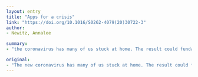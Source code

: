 ```yaml
---
layout: entry
title: "Apps for a crisis"
link: "https://doi.org/10.1016/S0262-4079(20)30722-3"
author:
- Newitz, Annalee

summary:
- "the coronavirus has many of us stuck at home. The result could fundamentally reshape how we use the internet, writes Annalee Newitzitz. It could re-rehape our use of the internet. This could be the result of a reorganizing the way we use it, she writes. Corona virus could be rehaping the internet's use. 'The result could revolutionise the way people use the Internet,' she writes.."

original:
- "The new coronavirus has many of us stuck at home. The result could fundamentally reshape how we use the internet, writes Annalee Newitz"
---
```



